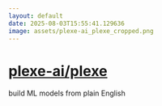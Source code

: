 ```yaml
---
layout: default
date: 2025-08-03T15:55:41.129636
image: assets/plexe-ai_plexe_cropped.png
---
```


# [plexe-ai/plexe](https://github.com/plexe-ai/plexe)

build ML models from plain English

